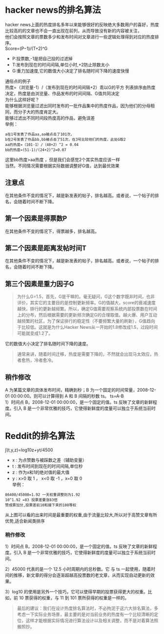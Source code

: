 # hacker news的排名算法
hacker news上面的热度排名多年以来能够很好的反映绝大多数用户的喜好，热度比较高的的文章也不会一直出现在前列，从而导致没有新的内容被关注，   
他们会按照文章的票数多少和发布时间对文章进行一些逻辑处理得到对应的热度排序。  
Score=(P−1)/(T+2)^G
- P:投票数,-1是把自己投的过滤掉
- T:发布到现在的时间间隔,单位小时,+2防止除数太小
- G:重力加速度,它的数值大小决定了排名随时间下降的速度快慢

通俗点的例子  
热度=（浏览量-1）/（发布到现在的时间间隔+2）乖以G的平方 
列表排序由热度决定，热度是由浏览量、作品发布的时间间隔、G值共同决定  
为什么这样好呢？    
能够根据浏览量过滤出同时发布的一批作品集中的热度作品，因为他们的分母相同，而分子大的热度肯定大。    
能够过滤出不同时间段热度高的作品，避免误差  
举例：
```
a在1号发表了作品aa,aa被点击了101次，
b在2号发表了作品bb,bb被点击了51次，在3号比较他们的热度，此处G取2
aa的热度=（101-1）/（48+2）^2 = 0.04
bb的热度=(51-1)/(24+2)^2=0.07
```
这里bb热度>aa热度 ，但是我们会感觉2个其实热度应该一样  
当然，不同情况需要根据实际数据调整好G值，达到最优效果
## 注意点
在其他条件不变的情况下，越是新发表的帖子，排名越高。或者说，一个帖子的排名，会随着时间不断下降。
## 第一个因素是得票数P
在其他条件不变的情况下，得票越多，排名越高。
## 第二个因素是距离发帖时间T
在其他条件不变的情况下，越是新发表的帖子，排名越高。或者说，一个帖子的排名，会随着时间不断下降。
## 第三个因素是重力因子G
> 为什么G=1.5，首先，G是干嘛的。毫无疑问，G这个数字既非时间，也非评价，其实它的主要目的是控制更新频率。G的值越大，score的衰减速度越快，排行的更新越频繁。所以，确定G值需要观察系统内部投票数在时间上的分布，然后根据需要的更新频次确定G的合理取值。越火爆、用户互动越频繁的社区，为了保证排行的稳定性（不要频繁大量的刷新），G值趋向于比较低。这就是为什么Hacker News从一开始的1.8修改成1.5，过段时间可能就变成1.2了。

它的数值大小决定了排名随时间下降的速度。

> 通常来讲，随着时间迁移，热度是需要下降的，不然就会出现马太效应，热者愈热，冷者愈冷。

## 稍作修改
A 为某篇文章的具体发布时间，精确到秒；B 为一个固定的时间常量，2008-12-01 00:00:00。则可以计算得到 A 和 B 间隔的秒数 ts。
ts=A-B  
1）时间点 B，2008-12-01 00:00:00，是一个固定的值。ts 反映了文章的新鲜程度。引入 B 是一个非常优雅的技巧，它使得新鲜度的度量可以独立于系统当前时间。
# Reddit的排名算法
∫(t,y,z)=log10z+yt/4500
- x : 为点赞数与被踩数之差（辅助变量）
- t : 发布时间到现在的时间间隔,单位秒
- z : 作为x和1的绝对值的最大值
- y : x>0 取 1 ， x<0 取 -1 ，x=0 取 0   
举例：
```
86400/45000=1.92 一天权重调整则为1.92
10^1.92 =83 投票差要涨83倍
赞成票加分,投票差前10和接下来的100等权
```
从上图可以看的出来时间是最重要的权重,由于流量比较大,所以对于高赞文章有所优势,适合新闻类排序

### 稍作修改
1）时间点 B，2008-12-01 00:00:00，是一个固定的值。ts 反映了文章的新鲜程度。引入 B 是一个非常优雅的技巧，它使得新鲜度的度量可以独立于系统当前时间。

2）45000 代表的是一个 12.5 小时周期内的总秒数。它 与 ts 一起使用，随着时间的推移，新文章的得分会逐渐超越高投票数的老文章，从而实现自动更新的效果。

3）log10 的使用是另外一个技巧，它可以使得早期的投票获得更大的权重。比如，前 10 票获得的权重，与 11 到 101 票所获得的权重是一样的。

> 最后的建议：我们在设计热度排名算法时，不必拘泥于这六大排名算法，多考虑一下实际业务场景，最主要的是对当前业务的热度有一个比较清晰的定位，这样才能根据实际情况进行算法设计以及相关调整，而不是对着算法照搬照抄。